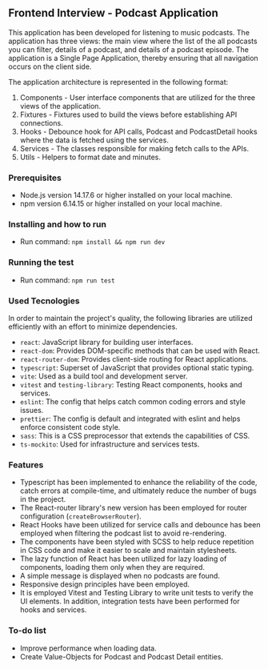 ## Frontend Interview - Podcast Application

This application has been developed for listening to music podcasts. The application has three views: the main view where the list of the all podcasts you can filter, details of a podcast, and details of a podcast episode. The application is a Single Page Application, thereby ensuring that all navigation occurs on the client side.

The application architecture is represented in the following format:

1. Components - User interface components that are utilized for the three views of the application.
2. Fixtures - Fixtures used to build the views before establishing API connections.
3. Hooks - Debounce hook for API calls, Podcast and PodcastDetail hooks where the data is fetched using the services.
4. Services - The classes responsible for making fetch calls to the APIs.
5. Utils - Helpers to format date and minutes.

### Prerequisites

- Node.js version 14.17.6 or higher installed on your local machine.
- npm version 6.14.15 or higher installed on your local machine.

### Installing and how to run

- Run command: `npm install && npm run dev`

### Running the test

- Run command: `npm run test`

### Used Tecnologies

In order to maintain the project's quality, the following libraries are utilized efficiently with an effort to minimize dependencies.

- `react`: JavaScript library for building user interfaces.
- `react-dom`: Provides DOM-specific methods that can be used with React.
- `react-router-dom`: Provides client-side routing for React applications.
- `typescript`: Superset of JavaScript that provides optional static typing.
- `vite`: Used as a build tool and development server.
- `vitest` and `testing-library`: Testing React components, hooks and services.
- `eslint`: The config that helps catch common coding errors and style issues.
- `prettier`: The config is default and integrated with eslint and helps enforce consistent code style.
- `sass`: This is a CSS preprocessor that extends the capabilities of CSS.
- `ts-mockito`: Used for infrastructure and services tests.

### Features

- Typescript has been implemented to enhance the reliability of the code, catch errors at compile-time, and ultimately reduce the number of bugs in the project.
- The React-router library's new version has been employed for router configuration (`createBrowserRouter`).
- React Hooks have been utilized for service calls and debounce has been employed when filtering the podcast list to avoid re-rendering.
- The components have been styled with SCSS to help reduce repetition in CSS code and make it easier to scale and maintain stylesheets.
- The lazy function of React has been utilized for lazy loading of components, loading them only when they are required.
- A simple message is displayed when no podcasts are found.
- Responsive design principles have been employed.
- It is employed Vitest and Testing Library to write unit tests to verify the UI elements. In addition, integration tests have been performed for hooks and services.

### To-do list

- Improve performance when loading data.
- Create Value-Objects for Podcast and Podcast Detail entities.
